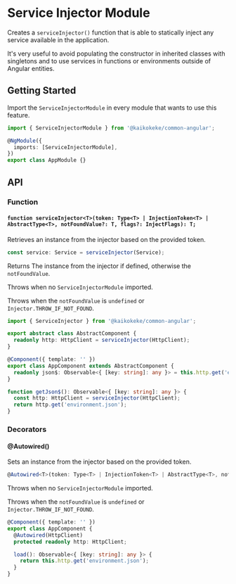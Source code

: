 # Service Injector Module

Creates a `serviceInjector()` function that is able to statically inject any service available in the application.

It's very useful to avoid populating the constructor in inherited classes with singletons and to use services in functions or environments outside of Angular entities.

## Getting Started

Import the `ServiceInjectorModule` in every module that wants to use this feature.

```ts
import { ServiceInjectorModule } from '@kaikokeke/common-angular';

@NgModule({
  imports: [ServiceInjectorModule],
})
export class AppModule {}
```

## API

### Function

#### `function serviceInjector<T>(token: Type<T> | InjectionToken<T> | AbstractType<T>, notFoundValue?: T, flags?: InjectFlags): T;`

Retrieves an instance from the injector based on the provided token.

```ts
const service: Service = serviceInjector(Service);
```

Returns The instance from the injector if defined, otherwise the `notFoundValue`.

Throws when no `ServiceInjectorModule` imported.

Throws when the `notFoundValue` is `undefined` or `Injector.THROW_IF_NOT_FOUND`.

```ts
import { ServiceInjector } from '@kaikokeke/common-angular';

export abstract class AbstractComponent {
  readonly http: HttpClient = serviceInjector(HttpClient);
}

@Component({ template: '' })
export class AppComponent extends AbstractComponent {
  readonly json$: Observable<{ [key: string]: any }> = this.http.get('environment.json');
}

function getJson$(): Observable<{ [key: string]: any }> {
  const http: HttpClient = serviceInjector(HttpClient);
  return http.get('environment.json');
}
```

### Decorators

#### @Autowired()

Sets an instance from the injector based on the provided token.

```ts
@Autowired<T>(token: Type<T> | InjectionToken<T> | AbstractType<T>, notFoundValue?: T, flags?: InjectFlags)
```

Throws when no `ServiceInjectorModule` imported.

Throws when the `notFoundValue` is `undefined` or `Injector.THROW_IF_NOT_FOUND`.

```ts
@Component({ template: '' })
export class AppComponent {
  @Autowired(HttpClient)
  protected readonly http: HttpClient;

  load(): Observable<{ [key: string]: any }> {
    return this.http.get('environment.json');
  }
}
```

